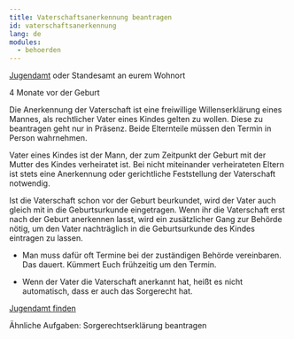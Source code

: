 ```yaml
---
title: Vaterschaftsanerkennung beantragen
id: vaterschaftsanerkennung
lang: de
modules:
  - behoerden
---
```


<todo-extension-panel title="Wo" icon="map-marked-alt">

[Jugendamt](https://familienportal.de/dynamic/action/familienportal/125008/suche) oder Standesamt an eurem Wohnort

</todo-extension-panel>

<todo-extension-panel title="Wann (empfohlen)?" icon="calendar-check">

4 Monate vor der Geburt

</todo-extension-panel>

<todo-extension-panel title="Info" icon="info-circle">

Die Anerkennung der Vaterschaft ist eine freiwillige Willenserklärung eines Mannes,
als rechtlicher Vater eines Kindes gelten zu wollen.
Diese zu beantragen geht nur in Präsenz. Beide Elternteile müssen den Termin in Person wahrnehmen.

Vater eines Kindes ist der Mann, der zum Zeitpunkt der Geburt mit der Mutter des Kindes verheiratet ist. Bei nicht miteinander verheirateten Eltern ist stets eine Anerkennung oder gerichtliche Feststellung der Vaterschaft notwendig.

</todo-extension-panel>

<todo-extension-panel title="Allgemeine Tipps" icon="lightbulb">

Ist die Vaterschaft schon vor der Geburt beurkundet, wird der Vater auch gleich mit in die Geburtsurkunde eingetragen.
Wenn ihr die Vaterschaft erst nach der Geburt anerkennen lasst, wird ein zusätzlicher Gang zur Behörde nötig, um den Vater nachträglich in die Geburtsurkunde des Kindes eintragen zu lassen.

</todo-extension-panel>


<todo-extension-panel title="Stolperfalle" icon="exclamation">

* Man muss dafür oft Termine bei der zuständigen Behörde vereinbaren. Das dauert. Kümmert Euch frühzeitig um den Termin.

* Wenn der Vater die Vaterschaft anerkannt hat, heißt es nicht automatisch, dass er auch das <todo-link todo="sorgerechtserklärung">Sorgerecht</todo-link> hat.


</todo-extension-panel>

<todo-extension-panel title="Weiterführende Informationen" icon="external-link-alt">

[Jugendamt finden](https://familienportal.de/dynamic/action/familienportal/125008/suche)

Ähnliche Aufgaben:
<todo-link todo="sorgerechtserklärung">Sorgerechtserklärung beantragen</todo-link>
